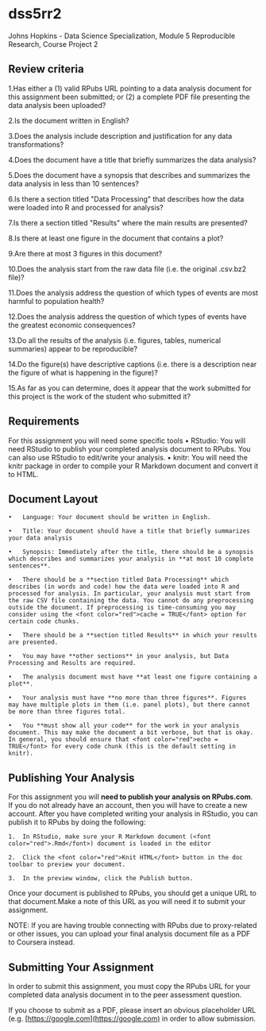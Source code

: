# dss5rr2
Johns Hopkins - Data Science Specialization, Module 5 Reproducible Research, Course Project 2

## Review criteria
1.Has either a (1) valid RPubs URL pointing to a data analysis document for this assignment been submitted; or (2) a complete PDF file presenting the data analysis been uploaded?

2.Is the document written in English?

3.Does the analysis include description and justification for any data transformations?

4.Does the document have a title that briefly summarizes the data analysis?

5.Does the document have a synopsis that describes and summarizes the data analysis in less than 10 sentences?

6.Is there a section titled "Data Processing" that describes how the data were loaded into R and processed for analysis?

7.Is there a section titled "Results" where the main results are presented?

8.Is there at least one figure in the document that contains a plot?

9.Are there at most 3 figures in this document?

10.Does the analysis start from the raw data file (i.e. the original .csv.bz2 file)?

11.Does the analysis address the question of which types of events are most harmful to population health?

12.Does the analysis address the question of which types of events have the greatest economic consequences?

13.Do all the results of the analysis (i.e. figures, tables, numerical summaries) appear to be reproducible?

14.Do the figure(s) have descriptive captions (i.e. there is a description near the figure of what is happening in the figure)?

15.As far as you can determine, does it appear that the work submitted for this project is the work of the student who submitted it?

## Requirements
For this assignment you will need some specific tools
	•	RStudio: You will need RStudio to publish your completed analysis document to RPubs. You can also use RStudio to edit/write your analysis.
	•	knitr: You will need the knitr package in order to compile your R Markdown document and convert it to HTML.
	
	
## Document Layout

	•	Language: Your document should be written in English.
	
	•	Title: Your document should have a title that briefly summarizes your data analysis
	
	•	Synopsis: Immediately after the title, there should be a synopsis which describes and summarizes your analysis in **at most 10 complete sentences**.
	
	•	There should be a **section titled Data Processing** which describes (in words and code) how the data were loaded into R and processed for analysis. In particular, your analysis must start from the raw CSV file containing the data. You cannot do any preprocessing outside the document. If preprocessing is time-consuming you may consider using the <font color="red">cache = TRUE</font> option for certain code chunks.
	
	•	There should be a **section titled Results** in which your results are presented.
	
	•	You may have **other sections** in your analysis, but Data Processing and Results are required.
	
	•	The analysis document must have **at least one figure containing a plot**.
	
	•	Your analysis must have **no more than three figures**. Figures may have multiple plots in them (i.e. panel plots), but there cannot be more than three figures total.
	
	•	You **must show all your code** for the work in your analysis document. This may make the document a bit verbose, but that is okay. In general, you should ensure that <font color="red">echo = TRUE</font> for every code chunk (this is the default setting in knitr).
	
## Publishing Your Analysis
For this assignment you will **need to publish your analysis on RPubs.com**. If you do not already have an account, then you will have to create a new account. After you have completed writing your analysis in RStudio, you can publish it to RPubs by doing the following:

	1.	In RStudio, make sure your R Markdown document (<font color="red">.Rmd</font>) document is loaded in the editor
	
	2.	Click the <font color="red">Knit HTML</font> button in the doc toolbar to preview your document.
	
	3.	In the preview window, click the Publish button.
	
Once your document is published to RPubs, you should get a unique URL to that document.Make a note of this URL as you will need it to submit your assignment.

NOTE: If you are having trouble connecting with RPubs due to proxy-related or other issues, you can upload your final analysis document file as a PDF to Coursera instead.

## Submitting Your Assignment
In order to submit this assignment, you must copy the RPubs URL for your completed data analysis document in to the peer assessment question.

If you choose to submit as a PDF, please insert an obvious placeholder URL (e.g. [https://google.com](https://google.com) in order to allow submission.

